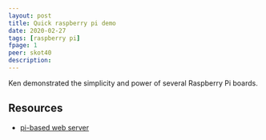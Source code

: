 ```yaml
---
layout: post
title: Quick raspberry pi demo
date: 2020-02-27
tags: [raspberry pi]
fpage: 1
peer: skot40
description: 
---
```

Ken demonstrated the simplicity and power of several Raspberry Pi boards.

## Resources

* [pi-based web server](http://pi.wecraftalot.com)
